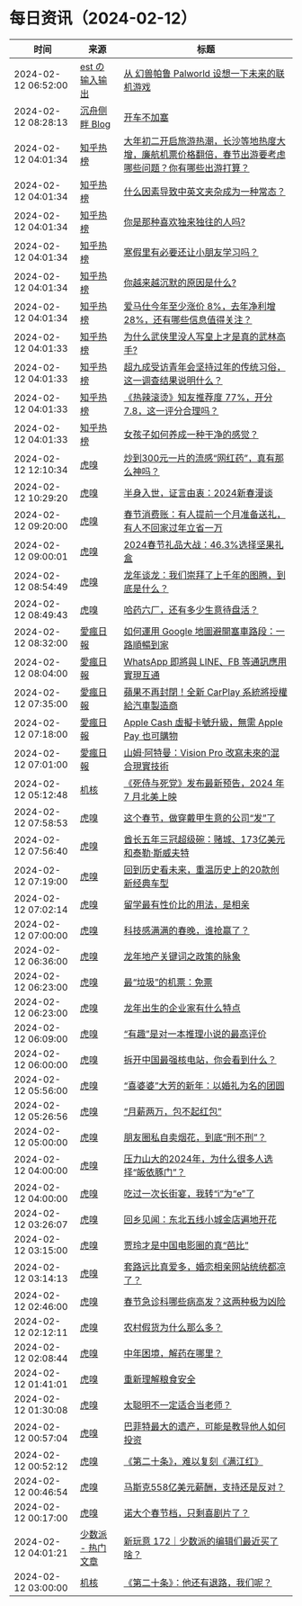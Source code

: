 ﻿# 每日资讯（2024-02-12）

|时间|来源|标题|
|---|---|---|
|2024-02-12 06:52:00|[est の 输入输出](http://feeds.feedburner.com/initiative)|[从 幻兽帕鲁 Palworld 设想一下未来的联机游戏](https://blog.est.im/2024/stdout-02)|
|2024-02-12 08:28:13|[沉舟侧畔 Blog](https://springwood.me/feed/)|[开车不加塞](https://springwood.me/jp-car-driving/)|
|2024-02-12 04:01:34|[知乎热榜](https://rss.mifaw.com/articles/5c8bb11a3c41f61efd36683e/5c919d543882afa09dff3fa3)|[大年初二开启旅游热潮，长沙等地热度大增，廉航机票价格翻倍，春节出游要考虑哪些问题？你有哪些出游打算？](https://www.zhihu.com/question/644061769)|
|2024-02-12 04:01:34|[知乎热榜](https://rss.mifaw.com/articles/5c8bb11a3c41f61efd36683e/5c919d543882afa09dff3fa3)|[什么因素导致中英文夹杂成为一种常态？](https://www.zhihu.com/question/495783932)|
|2024-02-12 04:01:34|[知乎热榜](https://rss.mifaw.com/articles/5c8bb11a3c41f61efd36683e/5c919d543882afa09dff3fa3)|[你是那种喜欢独来独往的人吗?](https://www.zhihu.com/question/637675737)|
|2024-02-12 04:01:34|[知乎热榜](https://rss.mifaw.com/articles/5c8bb11a3c41f61efd36683e/5c919d543882afa09dff3fa3)|[寒假里有必要还让小朋友学习吗？](https://www.zhihu.com/question/581410026)|
|2024-02-12 04:01:34|[知乎热榜](https://rss.mifaw.com/articles/5c8bb11a3c41f61efd36683e/5c919d543882afa09dff3fa3)|[你越来越沉默的原因是什么?](https://www.zhihu.com/question/412546017)|
|2024-02-12 04:01:34|[知乎热榜](https://rss.mifaw.com/articles/5c8bb11a3c41f61efd36683e/5c919d543882afa09dff3fa3)|[爱马仕今年至少涨价 8%，去年净利增 28%，还有哪些信息值得关注？](https://www.zhihu.com/question/643898712)|
|2024-02-12 04:01:33|[知乎热榜](https://rss.mifaw.com/articles/5c8bb11a3c41f61efd36683e/5c919d543882afa09dff3fa3)|[为什么武侠里没人写皇上才是真的武林高手?](https://www.zhihu.com/question/642706745)|
|2024-02-12 04:01:33|[知乎热榜](https://rss.mifaw.com/articles/5c8bb11a3c41f61efd36683e/5c919d543882afa09dff3fa3)|[超九成受访青年会坚持过年的传统习俗，这一调查结果说明什么？](https://www.zhihu.com/question/643590636)|
|2024-02-12 04:01:33|[知乎热榜](https://rss.mifaw.com/articles/5c8bb11a3c41f61efd36683e/5c919d543882afa09dff3fa3)|[《热辣滚烫》知友推荐度 77%，开分 7.8，这一评分合理吗？](https://www.zhihu.com/question/643910386)|
|2024-02-12 04:01:33|[知乎热榜](https://rss.mifaw.com/articles/5c8bb11a3c41f61efd36683e/5c919d543882afa09dff3fa3)|[女孩子如何养成一种干净的感觉？](https://www.zhihu.com/question/314591554)|
|2024-02-12 12:10:34|[虎嗅](https://rss.huxiu.com/)|[炒到300元一片的流感“网红药”，真有那么神吗？](https://www.huxiu.com/article/2663640.html?f=rss)|
|2024-02-12 10:29:20|[虎嗅](https://rss.huxiu.com/)|[半身入世，证言由衷：2024新春漫谈](https://www.huxiu.com/article/2663338.html?f=rss)|
|2024-02-12 09:20:00|[虎嗅](https://rss.huxiu.com/)|[春节消费账：有人提前一个月准备送礼，有人不回家过年立省一万](https://www.huxiu.com/article/2663014.html?f=rss)|
|2024-02-12 09:00:01|[虎嗅](https://rss.huxiu.com/)|[2024春节礼品大战：46.3%选择坚果礼盒](https://www.huxiu.com/article/2663015.html?f=rss)|
|2024-02-12 08:54:49|[虎嗅](https://rss.huxiu.com/)|[龙年谈龙：我们崇拜了上千年的图腾，到底是什么？](https://www.huxiu.com/article/2663022.html?f=rss)|
|2024-02-12 08:49:43|[虎嗅](https://rss.huxiu.com/)|[哈药六厂，还有多少生意待盘活？](https://www.huxiu.com/article/2663016.html?f=rss)|
|2024-02-12 08:32:00|[愛瘋日報](http://www.iphonetaiwan.org/feeds/posts/default)|[如何運用 Google 地圖避開塞車路段：一路順暢到家](https://www.iphonetaiwan.org/2024/02/smart-google-maps-traffic-tips.html)|
|2024-02-12 08:04:00|[愛瘋日報](http://www.iphonetaiwan.org/feeds/posts/default)|[WhatsApp 即將與 LINE、FB 等通訊應用實現互通](https://www.iphonetaiwan.org/2024/02/whatsapp-interoperability-revolution.html)|
|2024-02-12 07:35:00|[愛瘋日報](http://www.iphonetaiwan.org/feeds/posts/default)|[蘋果不再封閉！全新 CarPlay 系統將授權給汽車製造商](https://www.iphonetaiwan.org/2024/02/apple-carplay-revolutionary-shift.html)|
|2024-02-12 07:18:00|[愛瘋日報](http://www.iphonetaiwan.org/feeds/posts/default)|[Apple Cash 虛擬卡號升級，無需 Apple Pay 也可購物](https://www.iphonetaiwan.org/2024/02/ios-17-4-apple-cash-virtual-card-upgrade.html)|
|2024-02-12 07:01:00|[愛瘋日報](http://www.iphonetaiwan.org/feeds/posts/default)|[山姆·阿特曼：Vision Pro 改寫未來的混合現實技術](https://www.iphonetaiwan.org/2024/02/vision-pro-sam-ottman-praises.html)|
|2024-02-12 05:12:48|[机核](https://www.gcores.com/rss)|[《死侍与死党》发布最新预告，2024 年 7 月北美上映](https://www.gcores.com/articles/177578)|
|2024-02-12 07:58:53|[虎嗅](https://rss.huxiu.com/)|[这个春节，做穿戴甲生意的公司“发”了](https://www.huxiu.com/article/2663028.html?f=rss)|
|2024-02-12 07:56:40|[虎嗅](https://rss.huxiu.com/)|[酋长五年三冠超级碗：赌城、173亿美元和泰勒·斯威夫特](https://www.huxiu.com/article/2663009.html?f=rss)|
|2024-02-12 07:19:00|[虎嗅](https://rss.huxiu.com/)|[回到历史看未来，重温历史上的20款创新经典车型](https://www.huxiu.com/article/2662533.html?f=rss)|
|2024-02-12 07:02:14|[虎嗅](https://rss.huxiu.com/)|[留学最有性价比的用法，是相亲](https://www.huxiu.com/article/2662998.html?f=rss)|
|2024-02-12 07:00:00|[虎嗅](https://rss.huxiu.com/)|[科技感满满的春晚，谁抢赢了？](https://www.huxiu.com/article/2659601.html?f=rss)|
|2024-02-12 06:36:00|[虎嗅](https://rss.huxiu.com/)|[龙年地产关键词之政策的脉象](https://www.huxiu.com/article/2662522.html?f=rss)|
|2024-02-12 06:23:00|[虎嗅](https://rss.huxiu.com/)|[最“垃圾”的机票：免票](https://www.huxiu.com/article/2662528.html?f=rss)|
|2024-02-12 06:23:00|[虎嗅](https://rss.huxiu.com/)|[龙年出生的企业家有什么特点](https://www.huxiu.com/article/2662521.html?f=rss)|
|2024-02-12 06:09:00|[虎嗅](https://rss.huxiu.com/)|[“有趣”是对一本推理小说的最高评价](https://www.huxiu.com/article/2662519.html?f=rss)|
|2024-02-12 06:00:00|[虎嗅](https://rss.huxiu.com/)|[拆开中国最强核电站，你会看到什么？](https://www.huxiu.com/article/2662142.html?f=rss)|
|2024-02-12 05:56:00|[虎嗅](https://rss.huxiu.com/)|[“喜婆婆”大芳的新年：以婚礼为名的团圆](https://www.huxiu.com/article/2662518.html?f=rss)|
|2024-02-12 05:26:56|[虎嗅](https://rss.huxiu.com/)|[“月薪两万，包不起红包”](https://www.huxiu.com/article/2661706.html?f=rss)|
|2024-02-12 05:00:00|[虎嗅](https://rss.huxiu.com/)|[朋友圈私自卖烟花，到底“刑不刑”？](https://www.huxiu.com/article/2659790.html?f=rss)|
|2024-02-12 04:00:00|[虎嗅](https://rss.huxiu.com/)|[压力山大的2024年，为什么很多人选择“皈依豚门”？](https://www.huxiu.com/article/2662136.html?f=rss)|
|2024-02-12 04:00:00|[虎嗅](https://rss.huxiu.com/)|[吃过一次长街宴，我转“i”为“e”了](https://www.huxiu.com/article/2662118.html?f=rss)|
|2024-02-12 03:26:07|[虎嗅](https://rss.huxiu.com/)|[回乡见闻：东北五线小城金店遍地开花](https://www.huxiu.com/article/2662121.html?f=rss)|
|2024-02-12 03:15:00|[虎嗅](https://rss.huxiu.com/)|[贾玲才是中国电影圈的真“芭比”](https://www.huxiu.com/article/2661712.html?f=rss)|
|2024-02-12 03:14:13|[虎嗅](https://rss.huxiu.com/)|[套路远比真爱多，婚恋相亲网站统统都凉了？](https://www.huxiu.com/article/2659970.html?f=rss)|
|2024-02-12 02:46:00|[虎嗅](https://rss.huxiu.com/)|[春节急诊科哪些病高发？这两种极为凶险](https://www.huxiu.com/article/2661707.html?f=rss)|
|2024-02-12 02:12:11|[虎嗅](https://rss.huxiu.com/)|[农村假货为什么那么多？](https://www.huxiu.com/article/2661723.html?f=rss)|
|2024-02-12 02:08:44|[虎嗅](https://rss.huxiu.com/)|[中年困境，解药在哪里？](https://www.huxiu.com/article/759498.html?f=rss)|
|2024-02-12 01:41:01|[虎嗅](https://rss.huxiu.com/)|[重新理解粮食安全](https://www.huxiu.com/article/2661270.html?f=rss)|
|2024-02-12 01:30:08|[虎嗅](https://rss.huxiu.com/)|[太聪明不一定适合当老师？](https://www.huxiu.com/article/2659121.html?f=rss)|
|2024-02-12 00:57:04|[虎嗅](https://rss.huxiu.com/)|[巴菲特最大的遗产，可能是教导他人如何投资](https://www.huxiu.com/article/2659099.html?f=rss)|
|2024-02-12 00:52:12|[虎嗅](https://rss.huxiu.com/)|[《第二十条》，难以复刻《满江红》](https://www.huxiu.com/article/2660632.html?f=rss)|
|2024-02-12 00:46:54|[虎嗅](https://rss.huxiu.com/)|[马斯克558亿美元薪酬，支持还是反对？](https://www.huxiu.com/article/2660908.html?f=rss)|
|2024-02-12 00:17:00|[虎嗅](https://rss.huxiu.com/)|[诺大个春节档，只剩喜剧片了？](https://www.huxiu.com/article/2660914.html?f=rss)|
|2024-02-12 04:01:21|[少数派 - 热门文章](https://rss.mifaw.com/articles/5c8bb11a3c41f61efd36683e/5c92450e3882afa09dff5928)|[新玩意 172｜少数派的编辑们最近买了啥？](https://sspai.com/post/86396)|
|2024-02-12 03:00:00|[机核](https://www.gcores.com/rss)|[《第二十条》：他还有退路，我们呢？](https://www.gcores.com/articles/177574)|

